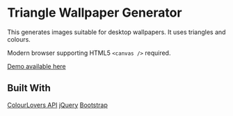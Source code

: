 # Triangle Wallpaper Generator

This generates images suitable for desktop wallpapers. It uses triangles and colours.

Modern browser supporting HTML5 `<canvas />` required.

[Demo available here](http://okaydave.github.io/tripaper)

## Built With

[ColourLovers API](http://www.colourlovers.com/api/)
[jQuery](http://www.jquery.com)
[Bootstrap](http://getbootstrap.com)
